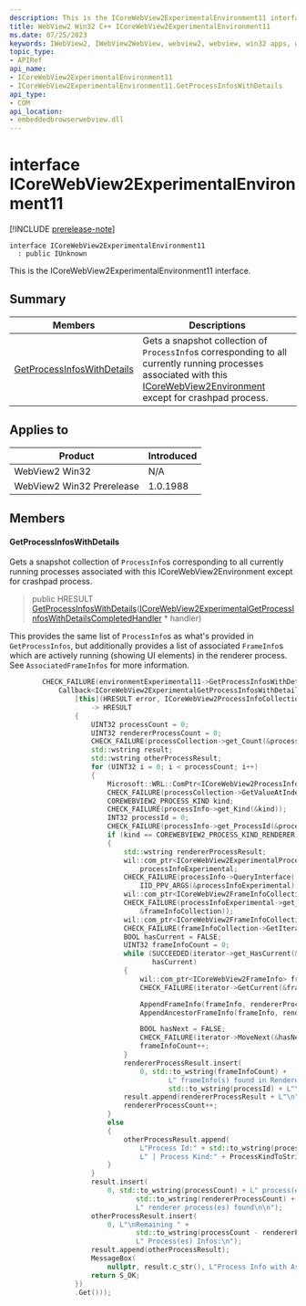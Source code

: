 ```yaml
---
description: This is the ICoreWebView2ExperimentalEnvironment11 interface.
title: WebView2 Win32 C++ ICoreWebView2ExperimentalEnvironment11
ms.date: 07/25/2023
keywords: IWebView2, IWebView2WebView, webview2, webview, win32 apps, win32, edge, ICoreWebView2, ICoreWebView2Controller, browser control, edge html, ICoreWebView2ExperimentalEnvironment11
topic_type: 
- APIRef
api_name:
- ICoreWebView2ExperimentalEnvironment11
- ICoreWebView2ExperimentalEnvironment11.GetProcessInfosWithDetails
api_type:
- COM
api_location:
- embeddedbrowserwebview.dll
---
```


# interface ICoreWebView2ExperimentalEnvironment11

[!INCLUDE [prerelease-note](../includes/prerelease-note.md)]

```
interface ICoreWebView2ExperimentalEnvironment11
  : public IUnknown
```

This is the ICoreWebView2ExperimentalEnvironment11 interface.

## Summary

 Members                        | Descriptions
--------------------------------|---------------------------------------------
[GetProcessInfosWithDetails](#getprocessinfoswithdetails) | Gets a snapshot collection of `ProcessInfo`s corresponding to all currently running processes associated with this [ICoreWebView2Environment](icorewebview2environment.md) except for crashpad process.

## Applies to

Product                         | Introduced
--------------------------------|---------------------------------------------
WebView2 Win32            |    N/A
WebView2 Win32 Prerelease |    1.0.1988

## Members

#### GetProcessInfosWithDetails

Gets a snapshot collection of `ProcessInfo`s corresponding to all currently running processes associated with this ICoreWebView2Environment except for crashpad process.

> public HRESULT [GetProcessInfosWithDetails](#getprocessinfoswithdetails)([ICoreWebView2ExperimentalGetProcessInfosWithDetailsCompletedHandler](icorewebview2experimentalgetprocessinfoswithdetailscompletedhandler.md) * handler)

This provides the same list of `ProcessInfo`s as what's provided in `GetProcessInfos`, but additionally provides a list of associated `FrameInfo`s which are actively running (showing UI elements) in the renderer process. See `AssociatedFrameInfos` for more information.

```cpp
        CHECK_FAILURE(environmentExperimental11->GetProcessInfosWithDetails(
            Callback<ICoreWebView2ExperimentalGetProcessInfosWithDetailsCompletedHandler>(
                [this](HRESULT error, ICoreWebView2ProcessInfoCollection* processCollection)
                    -> HRESULT
                {
                    UINT32 processCount = 0;
                    UINT32 rendererProcessCount = 0;
                    CHECK_FAILURE(processCollection->get_Count(&processCount));
                    std::wstring result;
                    std::wstring otherProcessResult;
                    for (UINT32 i = 0; i < processCount; i++)
                    {
                        Microsoft::WRL::ComPtr<ICoreWebView2ProcessInfo> processInfo;
                        CHECK_FAILURE(processCollection->GetValueAtIndex(i, &processInfo));
                        COREWEBVIEW2_PROCESS_KIND kind;
                        CHECK_FAILURE(processInfo->get_Kind(&kind));
                        INT32 processId = 0;
                        CHECK_FAILURE(processInfo->get_ProcessId(&processId));
                        if (kind == COREWEBVIEW2_PROCESS_KIND_RENDERER)
                        {
                            std::wstring rendererProcessResult;
                            wil::com_ptr<ICoreWebView2ExperimentalProcessInfo>
                                processInfoExperimental;
                            CHECK_FAILURE(processInfo->QueryInterface(
                                IID_PPV_ARGS(&processInfoExperimental)));
                            wil::com_ptr<ICoreWebView2FrameInfoCollection> frameInfoCollection;
                            CHECK_FAILURE(processInfoExperimental->get_AssociatedFrameInfos(
                                &frameInfoCollection));
                            wil::com_ptr<ICoreWebView2FrameInfoCollectionIterator> iterator;
                            CHECK_FAILURE(frameInfoCollection->GetIterator(&iterator));
                            BOOL hasCurrent = FALSE;
                            UINT32 frameInfoCount = 0;
                            while (SUCCEEDED(iterator->get_HasCurrent(&hasCurrent)) &&
                                   hasCurrent)
                            {
                                wil::com_ptr<ICoreWebView2FrameInfo> frameInfo;
                                CHECK_FAILURE(iterator->GetCurrent(&frameInfo));

                                AppendFrameInfo(frameInfo, rendererProcessResult);
                                AppendAncestorFrameInfo(frameInfo, rendererProcessResult);

                                BOOL hasNext = FALSE;
                                CHECK_FAILURE(iterator->MoveNext(&hasNext));
                                frameInfoCount++;
                            }
                            rendererProcessResult.insert(
                                0, std::to_wstring(frameInfoCount) +
                                       L" frameInfo(s) found in Renderer Process ID:" +
                                       std::to_wstring(processId) + L"\n");
                            result.append(rendererProcessResult + L"\n");
                            rendererProcessCount++;
                        }
                        else
                        {
                            otherProcessResult.append(
                                L"Process Id:" + std::to_wstring(processId) +
                                L" | Process Kind:" + ProcessKindToString(kind) + L"\n");
                        }
                    }
                    result.insert(
                        0, std::to_wstring(processCount) + L" process(es) found, from which " +
                               std::to_wstring(rendererProcessCount) +
                               L" renderer process(es) found\n\n");
                    otherProcessResult.insert(
                        0, L"\nRemaining " +
                               std::to_wstring(processCount - rendererProcessCount) +
                               L" Process(es) Infos:\n");
                    result.append(otherProcessResult);
                    MessageBox(
                        nullptr, result.c_str(), L"Process Info with Associated Frames", MB_OK);
                    return S_OK;
                })
                .Get()));
```

